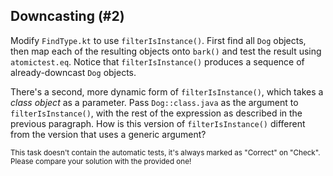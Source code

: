 ## Downcasting (#2)

Modify `FindType.kt` to use `filterIsInstance()`. First find all `Dog` objects,
then map each of the resulting objects onto `bark()` and test the result using
`atomictest.eq`. Notice that `filterIsInstance()` produces a sequence of
already-downcast `Dog` objects.

There's a second, more dynamic form of `filterIsInstance()`, which takes a
*class object* as a parameter. Pass `Dog::class.java` as the argument to
`filterIsInstance()`, with the rest of the expression as described in the
previous paragraph. How is this version of `filterIsInstance()` different from
the version that uses a generic argument?

<sub> This task doesn't contain the automatic tests,
it's always marked as "Correct" on "Check".
Please compare your solution with the provided one! </sub>